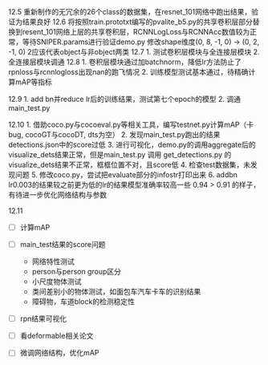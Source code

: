 12.5
重新制作的无冗余的26个class的数据集，在resnet_101网络中跑出结果，验证为结果良好
12.6
将按照train.prototxt编写的pvalite_b5.py的共享卷积层部分替换到resent_101网络上层的共享卷积层，RCNNLogLoss与RCNNAcc数值较为正常，等待SNIPER.params进行验证demo.py
修改shape维度(0, 8,  -1, 0) -> (0, 2,  -1, 0) 2应该代表object与非object两类
12.7
      1. 测试卷积层模块与全连接层模块
      2. 全连接层模块调通
12.8
      1. 卷积层模块通过加batchnorm，降低lr方法防止了rpnloss与rcnnlogloss出现nan的跑飞情况
      2. 训练模型测试基本通过，待精确计算mAP等指标

12.9
      1. add bn并reduce lr后的训练结果，测试第七个epoch的模型
      2. 调通main_test.py

12.10
      1. 借助coco.py与cocoeval.py等相关工具，编写testnet.py计算mAP（卡bug, cocoGT与cocoDT, dts为空）
      2. 发现main_test.py跑出的结果detections.json中的score过低
      3. 进行可视化，demo.py的调用aggregate后的visualize_dets结果正常，但是main_test.py 调用 get_detections.py 的visualize_dets结果不正常，框框位置不对，且score低
      4. 检查test数据集，未发现问题
      5. 修改coco.py，尝试把evaluate部分的infostr打印出来
      6. addbn lr0.003的结果较之前更为低的lr的结果模型准确率较高一些 0.94 > 0.91 的样子，有待进一步优化网络结构与参数

12.11
- [ ]  计算mAP
- [ ] main_test结果的score问题
    - 网络特性测试
    - person与person group区分
    - 小尺度物体测试
    - 类间差别小的物体测试，如面包车汽车卡车的识别结果
    - 障碍物，车道block的检测稳定性

 - [ ] rpn结果可视化
 - [ ] 看deformable相关论文
 - [ ] 微调网络结构，优化mAP


